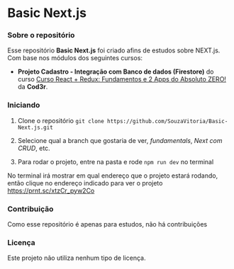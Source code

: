 # Basic Next.js

### Sobre o repositório

Esse repositório **Basic Next.js** foi criado afins de estudos sobre NEXT.js. Com base nos módulos dos seguintes cursos:

- **Projeto Cadastro - Integração com Banco de dados (Firestore)** do curso [Curso React + Redux: Fundamentos e 2 Apps do Absoluto ZERO!](https://www.udemy.com/course/react-redux-pt) da **Cod3r**.

### Iniciando

1. Clone o repositório
   `git clone https://github.com/SouzaVitoria/Basic-Next.js.git`

2. Selecione qual a branch que gostaria de ver, _fundamentals_, _Next com CRUD_, etc.

3. Para rodar o projeto, entre na pasta e rode `npm run dev` no terminal

No terminal irá mostrar em qual endereço que o projeto estará rodando, então clique no endereço indicado para ver o projeto
https://prnt.sc/xtzCr_pyw2Co

### Contribuição

Como esse repositório é apenas para estudos, não há contribuições

### Licença

Este projeto não utiliza nenhum tipo de licença.
